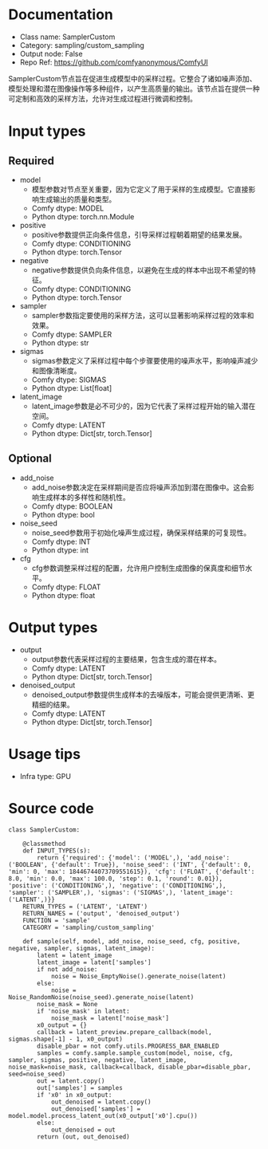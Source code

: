 # Documentation
- Class name: SamplerCustom
- Category: sampling/custom_sampling
- Output node: False
- Repo Ref: https://github.com/comfyanonymous/ComfyUI

SamplerCustom节点旨在促进生成模型中的采样过程。它整合了诸如噪声添加、模型处理和潜在图像操作等多种组件，以产生高质量的输出。该节点旨在提供一种可定制和高效的采样方法，允许对生成过程进行微调和控制。

# Input types
## Required
- model
    - 模型参数对节点至关重要，因为它定义了用于采样的生成模型。它直接影响生成输出的质量和类型。
    - Comfy dtype: MODEL
    - Python dtype: torch.nn.Module
- positive
    - positive参数提供正向条件信息，引导采样过程朝着期望的结果发展。
    - Comfy dtype: CONDITIONING
    - Python dtype: torch.Tensor
- negative
    - negative参数提供负向条件信息，以避免在生成的样本中出现不希望的特征。
    - Comfy dtype: CONDITIONING
    - Python dtype: torch.Tensor
- sampler
    - sampler参数指定要使用的采样方法，这可以显著影响采样过程的效率和效果。
    - Comfy dtype: SAMPLER
    - Python dtype: str
- sigmas
    - sigmas参数定义了采样过程中每个步骤要使用的噪声水平，影响噪声减少和图像清晰度。
    - Comfy dtype: SIGMAS
    - Python dtype: List[float]
- latent_image
    - latent_image参数是必不可少的，因为它代表了采样过程开始的输入潜在空间。
    - Comfy dtype: LATENT
    - Python dtype: Dict[str, torch.Tensor]
## Optional
- add_noise
    - add_noise参数决定在采样期间是否应将噪声添加到潜在图像中。这会影响生成样本的多样性和随机性。
    - Comfy dtype: BOOLEAN
    - Python dtype: bool
- noise_seed
    - noise_seed参数用于初始化噪声生成过程，确保采样结果的可复现性。
    - Comfy dtype: INT
    - Python dtype: int
- cfg
    - cfg参数调整采样过程的配置，允许用户控制生成图像的保真度和细节水平。
    - Comfy dtype: FLOAT
    - Python dtype: float

# Output types
- output
    - output参数代表采样过程的主要结果，包含生成的潜在样本。
    - Comfy dtype: LATENT
    - Python dtype: Dict[str, torch.Tensor]
- denoised_output
    - denoised_output参数提供生成样本的去噪版本，可能会提供更清晰、更精细的结果。
    - Comfy dtype: LATENT
    - Python dtype: Dict[str, torch.Tensor]

# Usage tips
- Infra type: GPU

# Source code
```
class SamplerCustom:

    @classmethod
    def INPUT_TYPES(s):
        return {'required': {'model': ('MODEL',), 'add_noise': ('BOOLEAN', {'default': True}), 'noise_seed': ('INT', {'default': 0, 'min': 0, 'max': 18446744073709551615}), 'cfg': ('FLOAT', {'default': 8.0, 'min': 0.0, 'max': 100.0, 'step': 0.1, 'round': 0.01}), 'positive': ('CONDITIONING',), 'negative': ('CONDITIONING',), 'sampler': ('SAMPLER',), 'sigmas': ('SIGMAS',), 'latent_image': ('LATENT',)}}
    RETURN_TYPES = ('LATENT', 'LATENT')
    RETURN_NAMES = ('output', 'denoised_output')
    FUNCTION = 'sample'
    CATEGORY = 'sampling/custom_sampling'

    def sample(self, model, add_noise, noise_seed, cfg, positive, negative, sampler, sigmas, latent_image):
        latent = latent_image
        latent_image = latent['samples']
        if not add_noise:
            noise = Noise_EmptyNoise().generate_noise(latent)
        else:
            noise = Noise_RandomNoise(noise_seed).generate_noise(latent)
        noise_mask = None
        if 'noise_mask' in latent:
            noise_mask = latent['noise_mask']
        x0_output = {}
        callback = latent_preview.prepare_callback(model, sigmas.shape[-1] - 1, x0_output)
        disable_pbar = not comfy.utils.PROGRESS_BAR_ENABLED
        samples = comfy.sample.sample_custom(model, noise, cfg, sampler, sigmas, positive, negative, latent_image, noise_mask=noise_mask, callback=callback, disable_pbar=disable_pbar, seed=noise_seed)
        out = latent.copy()
        out['samples'] = samples
        if 'x0' in x0_output:
            out_denoised = latent.copy()
            out_denoised['samples'] = model.model.process_latent_out(x0_output['x0'].cpu())
        else:
            out_denoised = out
        return (out, out_denoised)
```